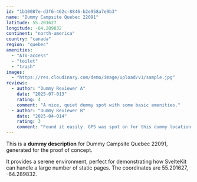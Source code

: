 ```yaml
---
id: "1b10087e-d3f6-462c-8846-b2e958a7e9b3"
name: "Dummy Campsite Quebec 22091"
latitude: 55.201627
longitude: -64.289832
continent: "north-america"
country: "canada"
region: "quebec"
amenities:
  - "ATV-access"
  - "toilet"
  - "trash"
images:
  - "https://res.cloudinary.com/demo/image/upload/v1/sample.jpg"
reviews:
  - author: "Dummy Reviewer A"
    date: "2025-07-013"
    rating: 4
    comment: "A nice, quiet dummy spot with some basic amenities."
  - author: "Dummy Reviewer B"
    date: "2025-04-014"
    rating: 3
    comment: "Found it easily. GPS was spot on for this dummy location."
---
```


This is a **dummy description** for Dummy Campsite Quebec 22091, generated for the proof of concept.

It provides a serene environment, perfect for demonstrating how SvelteKit can handle a large number of static pages. The coordinates are 55.201627, -64.289832.
